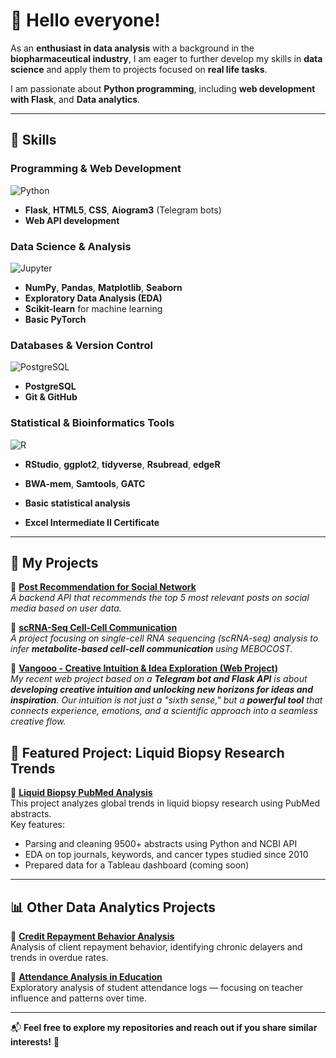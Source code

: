 # 🌿 Hello everyone!  

As an **enthusiast in data analysis** with a background in the **biopharmaceutical industry**, I am eager to further develop my skills in **data science** and apply them to projects focused on **real life tasks**.  

I am passionate about **Python programming**, including **web development with Flask**, and **Data analytics**.  

---

## 🚀 Skills  

### **Programming & Web Development**  
![Python](https://img.shields.io/badge/Python-3.9-3776AB?style=flat-square&logo=python)  
- **Flask**, **HTML5**, **CSS**, **Aiogram3** (Telegram bots)  
- **Web API development**  

### **Data Science & Analysis**  
![Jupyter](https://img.shields.io/badge/Jupyter_Notebook-F37626?style=flat-square&logo=jupyter)  
- **NumPy**, **Pandas**, **Matplotlib**, **Seaborn**  
- **Exploratory Data Analysis (EDA)**  
- **Scikit-learn** for machine learning  
- **Basic PyTorch**  

### **Databases & Version Control**  
![PostgreSQL](https://img.shields.io/badge/PostgreSQL-316192?style=flat-square&logo=postgresql)  
- **PostgreSQL**  
- **Git & GitHub**  

### **Statistical & Bioinformatics Tools**  
![R](https://img.shields.io/badge/R-276DC3?style=flat-square&logo=r)  
- **RStudio**, **ggplot2**, **tidyverse**, **Rsubread**, **edgeR**
- **BWA-mem**, **Samtools**, **GATC**  

- **Basic statistical analysis** 
 
- **Excel Intermediate II Certificate**  


---

## 📂 My Projects 

🔹 **[Post Recommendation for Social Network](https://github.com/rychagoal/post_recommendation_social_network)**  
*A backend API that recommends the top 5 most relevant posts on social media based on user data.*  

🔹 **[scRNA-Seq Cell-Cell Communication](https://github.com/rychagoal/scRNA-Seq_cell-cell_communication)**  
*A project focusing on single-cell RNA sequencing (scRNA-seq) analysis to infer **metabolite-based cell-cell communication** using MEBOCOST.*  

🔹 **[Vangooo - Creative Intuition & Idea Exploration (Web Project)](https://vangooo.com/challenge/21)**  
*My recent web project based on a **Telegram bot and Flask API** is about **developing creative intuition and unlocking new horizons for ideas and inspiration**. Our intuition is not just a "sixth sense," but a **powerful tool** that connects experience, emotions, and a scientific approach into a seamless creative flow.*  

## 🧬 Featured Project: Liquid Biopsy Research Trends

🔗 **[Liquid Biopsy PubMed Analysis](https://github.com/rychagoal/Liquid_biopsy_research_trends)**  
This project analyzes global trends in liquid biopsy research using PubMed abstracts.  
Key features:
- Parsing and cleaning 9500+ abstracts using Python and NCBI API
- EDA on top journals, keywords, and cancer types studied since 2010
- Prepared data for a Tableau dashboard (coming soon)

---

## 📊 Other Data Analytics Projects

🔹 **[Credit Repayment Behavior Analysis](https://github.com/rychagoal/Credit_repayment_behavior)**  
Analysis of client repayment behavior, identifying chronic delayers and trends in overdue rates.

🔹 **[Attendance Analysis in Education](https://github.com/rychagoal/Attendance_Analysis)**  
Exploratory analysis of student attendance logs — focusing on teacher influence and patterns over time.



---

📬 **Feel free to explore my repositories and reach out if you share similar interests!** 🚀 
